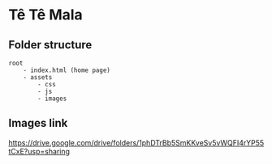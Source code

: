 # Tê Tê Mala

## Folder structure
```
root
    - index.html (home page)
    - assets
        - css
        - js
        - images
```
## Images link
https://drive.google.com/drive/folders/1phDTrBb5SmKKveSv5vWQFI4rYP55tCxE?usp=sharing
